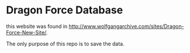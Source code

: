 Dragon Force Database
==================================
this website was found in http://www.wolfgangarchive.com/sites/Dragon-Force-New-Site/.

The only purpose of this repo is to save the data.
